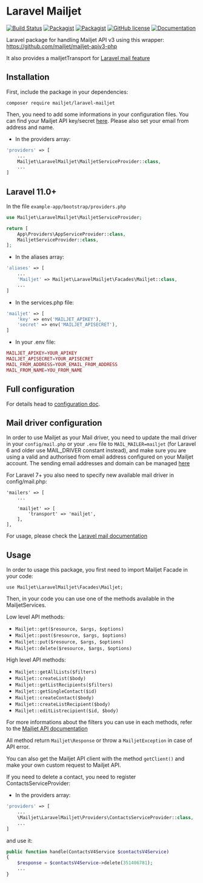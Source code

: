 # Laravel Mailjet

[![Build Status](https://travis-ci.org/mailjet/laravel-mailjet.svg?branch=master)](https://travis-ci.org/mailjet/laravel-mailjet)
[![Packagist](https://img.shields.io/packagist/v/mailjet/laravel-mailjet.svg)](https://packagist.org/packages/mailjet/laravel-mailjet)
[![Packagist](https://img.shields.io/packagist/dt/mailjet/laravel-mailjet.svg)](https://packagist.org/packages/mailjet/laravel-mailjet)
[![GitHub license](https://img.shields.io/badge/license-MIT-blue.svg)](https://github.com/mailjet/laravel-mailjet/blob/master/LICENSE.md)
[![Documentation](https://img.shields.io/badge/documentation-gh--pages-blue.svg)](https://mailjet.github.io/laravel-mailjet/)

Laravel package for handling Mailjet API v3 using this wrapper: <https://github.com/mailjet/mailjet-apiv3-php>

It also provides a mailjetTransport for [Laravel mail feature](https://laravel.com/docs/master/mail)

## Installation

First, include the package in your dependencies:

    composer require mailjet/laravel-mailjet

Then, you need to add some informations in your configuration files. You can find your Mailjet API key/secret [here](https://app.mailjet.com/account/api_keys).
Please also set your email from address and name.

* In the providers array:

```php
'providers' => [
    ...
    Mailjet\LaravelMailjet\MailjetServiceProvider::class,
    ...
]
```

## Laravel 11.0+
In the file  `example-app/bootstrap/providers.php`
```php
use Mailjet\LaravelMailjet\MailjetServiceProvider;

return [
    App\Providers\AppServiceProvider::class,
    MailjetServiceProvider::class,
];
````

* In the aliases array:

```php
'aliases' => [
    ...
    'Mailjet' => Mailjet\LaravelMailjet\Facades\Mailjet::class,
    ...
]
```

* In the services.php file:

```php
'mailjet' => [
    'key' => env('MAILJET_APIKEY'),
    'secret' => env('MAILJET_APISECRET'),
]
```

* In your .env file:

```php
MAILJET_APIKEY=YOUR_APIKEY
MAILJET_APISECRET=YOUR_APISECRET
MAIL_FROM_ADDRESS=YOUR_EMAIL_FROM_ADDRESS
MAIL_FROM_NAME=YOU_FROM_NAME
```

## Full configuration

For details head to [configuration doc](docs/configuration.md).

## Mail driver configuration

In order to use Mailjet as your Mail driver, you need to update the mail driver in your `config/mail.php` or your `.env` file to `MAIL_MAILER=mailjet` (for Laravel 6 and older use MAIL_DRIVER constant instead), and make sure you are using a valid and authorised from email address configured on your Mailjet account. The sending email addresses and domain can be managed [here](https://app.mailjet.com/account/sender)

For Laravel 7+ you also need to specify new available mail driver in config/mail.php:
```
'mailers' => [
    ...

    'mailjet' => [
        'transport' => 'mailjet',
    ],
],
```
For usage, please check the [Laravel mail documentation](https://laravel.com/docs/master/mail)

## Usage

In order to usage this package, you first need to import Mailjet Facade in your code:

    use Mailjet\LaravelMailjet\Facades\Mailjet;


Then, in your code you can use one of the methods available in the MailjetServices.

Low level API methods:

* `Mailjet::get($resource, $args, $options)`
* `Mailjet::post($resource, $args, $options)`
* `Mailjet::put($resource, $args, $options)`
* `Mailjet::delete($resource, $args, $options)`

High level API methods:

* `Mailjet::getAllLists($filters)`
* `Mailjet::createList($body)`
* `Mailjet::getListRecipients($filters)`
* `Mailjet::getSingleContact($id)`
* `Mailjet::createContact($body)`
* `Mailjet::createListRecipient($body)`
* `Mailjet::editListrecipient($id, $body)`

For more informations about the filters you can use in each methods, refer to the [Mailjet API documentation](https://dev.mailjet.com/email-api/v3/apikey/)

All method return `Mailjet\Response` or throw a `MailjetException` in case of API error.

You can also get the Mailjet API client with the method `getClient()` and make your own custom request to Mailjet API.

If you need to delete a contact, you need to register ContactsServiceProvider:
* In the providers array:

```php
'providers' => [
    ...
    \Mailjet\LaravelMailjet\Providers\ContactsServiceProvider::class,
    ...
]
```

and use it:
```php
public function handle(ContactsV4Service $contactsV4Service)
{
    $response = $contactsV4Service->delete(351406781);
    ...
}
```
